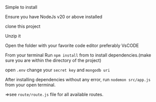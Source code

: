 Simple to install

Ensure you have NodeJs v20 or above installed

clone this project

Unzip it

Open the folder with your favorite code editor preferably VsCODE

From your terminal Run `npm install` from  to install dependencies.(make sure you are within the directory of the project)

open `.env` change your `secret key` and `mongodb uri`

After installing dependencies without any error, run `nodemon src/app.js` from your open terminal.

=>see `route/route.js` file for all available routes.



